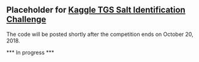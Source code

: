## Placeholder for [Kaggle TGS Salt Identification Challenge](https://www.kaggle.com/c/tgs-salt-identification-challenge) 

The code will be posted shortly after the competition ends on October 20, 2018.

*** In progress ***
